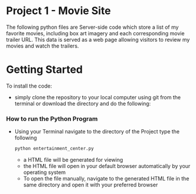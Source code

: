 # Project 1 - Movie Site
 The following python files are Server-side code which store a list of my favorite movies, including box art imagery and each corresponding movie trailer URL. This data is served as a web page allowing visitors to review my movies and watch the trailers.
# Getting Started
  To install the code:
  - simply clone the repository to your local computer using git from the terminal or download the directory and do the following:
  ### How to run the Python Program
  - Using your Terminal navigate to the directory of the Project
   type the following
    ```python
    python entertainment_center.py
    ```
    - a HTML file will be generated for viewing
    - the HTML file will open in your default browser automatically by your operating system
    - To open the file manually, navigate to the generated HTML file in the same directory and open it with your preferred browser
